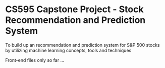 # CS595 Capstone Project - Stock Recommendation and Prediction System
To build up an recommendation and prediction system for S&amp;P 500 stocks by utilizing machine learning concepts, tools and techniques

Front-end files only so far ... 
